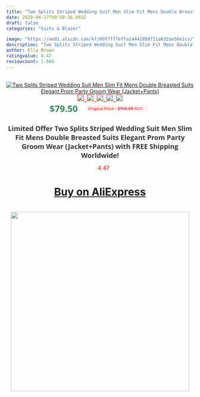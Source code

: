 ```yaml
---
title: "Two Splits Striped Wedding Suit Men Slim Fit Mens Double Breasted Suits Elegant Prom Party Groom Wear (Jacket+Pants)"
date: 2020-04-27T09:50:36.892Z
draft: false
categories: "Suits & Blazer"

image: "https://ae01.alicdn.com/kf/H9f7f77effa14442899711a632aa56e1cs/Two-Splits-Striped-Wedding-Suit-Men-Slim-Fit-Mens-Double-Breasted-Suits-Elegant-Prom-Party-Groom.jpg"
description: "Two Splits Striped Wedding Suit Men Slim Fit Mens Double Breasted Suits Elegant Prom Party Groom Wear (Jacket+Pants)"
author: Ella Brown
ratingvalue: 4.47
reviewcount: 1.666
---
```

<br>
<div style="text-align: center;">
<a href="https://s.click.aliexpress.com/e/_ANHklJ" target="_blank" rel="nofollow noopener noreferrer"><img alt="Two Splits Striped Wedding Suit Men Slim Fit Mens Double Breasted Suits Elegant Prom Party Groom Wear (Jacket+Pants)" class="magnifier-image" src="https://ae01.alicdn.com/kf/H9f7f77effa14442899711a632aa56e1cs/Two-Splits-Striped-Wedding-Suit-Men-Slim-Fit-Mens-Double-Breasted-Suits-Elegant-Prom-Party-Groom.jpg_640x640.jpg">
<br>
<img style="border:1px solid salmon" src="https://ae01.alicdn.com/kf/H9f7f77effa14442899711a632aa56e1cs/Two-Splits-Striped-Wedding-Suit-Men-Slim-Fit-Mens-Double-Breasted-Suits-Elegant-Prom-Party-Groom.jpg_120x120.jpg">&nbsp;&nbsp;<img style="border:1px solid salmon" src="https://ae01.alicdn.com/kf/H0a513bafae2343efbdd707752debe49cE/Two-Splits-Striped-Wedding-Suit-Men-Slim-Fit-Mens-Double-Breasted-Suits-Elegant-Prom-Party-Groom.jpg_120x120.jpg">&nbsp;&nbsp;<img style="border:1px solid salmon" src="https://ae01.alicdn.com/kf/Hb6356ef878b14fd3b3b0fb7d3b4e8a1eX/Two-Splits-Striped-Wedding-Suit-Men-Slim-Fit-Mens-Double-Breasted-Suits-Elegant-Prom-Party-Groom.jpg_120x120.jpg">&nbsp;&nbsp;<img style="border:1px solid salmon" src="https://ae01.alicdn.com/kf/Hac64ac8a6cd54f3798370e5eaa3ffa0eJ/Two-Splits-Striped-Wedding-Suit-Men-Slim-Fit-Mens-Double-Breasted-Suits-Elegant-Prom-Party-Groom.jpg_120x120.jpg">&nbsp;&nbsp;<img style="border:1px solid salmon" src="https://ae01.alicdn.com/kf/Hdcdf107a5bc748129470cd1b5fb8b600L/Two-Splits-Striped-Wedding-Suit-Men-Slim-Fit-Mens-Double-Breasted-Suits-Elegant-Prom-Party-Groom.jpg_120x120.jpg"></a></div><br0>
<div style="text-align: center;"><span style="background-color: white; border: 0px; box-sizing: border-box; color: seagreen; display: inline-block; font-family: &quot;open sans&quot; , &quot;arial&quot; , &quot;helvetica&quot; , sans-serif , &quot;heiti&quot;; font-size: 24px; font-stretch: inherit; font-weight: 700; line-height: inherit; margin: 0px 10px 0px 0px; padding: 0px; vertical-align: middle;">$79.50 </span>
<span style="background: rgb(255 , 241 , 241); border-radius: 3px; border: 0px; box-sizing: border-box; color: #ff4747; display: inline-block; font-family: inherit; font-size: 12px; font-stretch: inherit; font-style: inherit; font-variant: inherit; font-weight: 600; line-height: inherit; margin: 0px; padding: 2px 5px; transform: scale(0.9); vertical-align: middle;">Original Price : <b style="text-decoration: line-through;">$158.99 </b> 50%&nbsp;&nbsp;</span></div>
<h1 style="color: #333333; display: inline-block; font-family: &quot;open sans&quot; , &quot;arial&quot; , &quot;helvetica&quot; , sans-serif , &quot;heiti&quot;; font-size: 18px; font-stretch: inherit; font-weight: 700; text-align: center;">Limited Offer Two Splits Striped Wedding Suit Men Slim Fit Mens Double Breasted Suits Elegant Prom Party Groom Wear (Jacket+Pants) with FREE Shipping Worldwide!</h1>
<div style="color: #ff4747; text-align: center;">
<img src="https://4.bp.blogspot.com/-M0ZcTcb-5uY/XleCXlxnR4I/AAAAAAAAAEc/OrjgMkXV1oMQFaCRZj5HQwOCBcu3w1FegCPcBGAYYCw/s1600/star.png" style="height: 15px;">&nbsp;<b>4.47</b></div>
<div class="button_cont" align="center"><a class="buynow_a" href="https://s.click.aliexpress.com/e/_ANHklJ" target="_blank" rel="nofollow noopener noreferrer"><H1>Buy on AliExpress</H1></a></div><br>
<div class="separator" style="clear: both; text-align: center;">
<img src="https://lh3.googleusercontent.com/-pTy5HemUv9M/XlePHvY0dAI/AAAAAAAAAE4/0nX5iRUoIWY8eMW9Dpxeirr157OZliDIgCLcBGAsYHQ/s1600/badge.gif" width="480">
</div>
